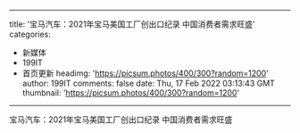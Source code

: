 
---
title: '宝马汽车：2021年宝马美国工厂创出口纪录 中国消费者需求旺盛'
categories: 
 - 新媒体
 - 199IT
 - 首页更新
headimg: 'https://picsum.photos/400/300?random=1200'
author: 199IT
comments: false
date: Thu, 17 Feb 2022 03:13:43 GMT
thumbnail: 'https://picsum.photos/400/300?random=1200'
---

<div>   
宝马汽车：2021年宝马美国工厂创出口纪录 中国消费者需求旺盛  
</div>
            